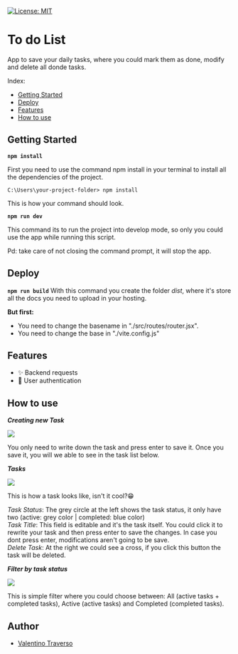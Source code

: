 [![License: MIT](https://img.shields.io/badge/License-MIT-yellow.svg)](https://opensource.org/licenses/MIT)
# To do List

App to save your daily tasks, where you could mark them as done, modify and delete all donde tasks.

Index:
- [Getting Started](#getting-started)
- [Deploy](#deploy)
- [Features](#features)
- [How to use](#how-to-use)

## Getting Started

**`npm install`**

First you need to use the command npm install in your terminal to install all the dependencies of the project.

    C:\Users\your-project-folder> npm install

This is how your command should look.

**`npm run dev`**

This command its to run the project into develop mode, so only you could use the app while running this script.

Pd: take care of not closing the command prompt, it will stop the app.

## Deploy

**`npm run build`**
With this command you create the folder <i>dist</i>, where it's store all the docs you need to upload in your hosting.

<b>But first:</b>
- You need to change the basename in "./src/routes/router.jsx".
- You need to change the base in "./vite.config.js"

## Features
 - ✨ Backend requests
 - 👤 User authentication

## How to use

***Creating new Task***

<img src="https://i.ibb.co/4sv3Hf2/Captura-de-pantalla-2023-03-01-133320.png">

You only need to write down the task and press enter to save it. Once you save it, you will we able to see in the task list below.

***Tasks***

<img src="https://i.ibb.co/pRDqP9w/Captura-de-pantalla-2023-03-01-122246.png">

This is how a task looks like, isn't it cool?😁<br>

_Task Status_: The grey circle at the left shows the task status, it only have two (active: grey color | completed: blue color)<br>
_Task Title_: This field is editable and it's the task itself. You could click it to rewrite your task and then press enter to save the changes. In case you dont press enter, modifications aren't going to be save.<br>
_Delete Task_: At the right we could see a cross, if you click this button the task will be deleted.

***Filter by task status***

<img src="https://i.ibb.co/3fH3wYB/Captura-de-pantalla-2023-03-01-123239.png">

This is simple filter where you could choose between: All (active tasks + completed tasks), Active (active tasks) and Completed (completed tasks).

## Author

- [Valentino Traverso](https://github.com/valentraverso)